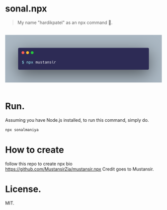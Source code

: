 # sonal.npx

> My name "hardikpatel" as an npx command 🚀.

<br />

<img src="https://github.com/hardikgpatel/hardikpatel.npx/raw/main/assets/cover.png" />

<br />
<br />

# Run.

Assuming you have Node.js installed, to run this command, simply do.

```sh
npx sonalmaniya
```

# How to create
follow this repo to create npx bio
https://github.com/MustansirZia/mustansir.npx
Credit goes to Mustansir.

# License.

MIT.
